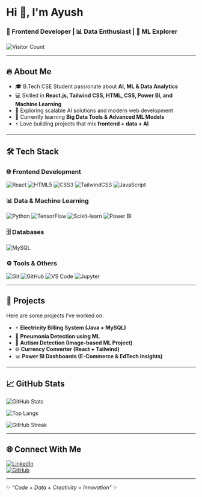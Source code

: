 # Hi 👋, I'm Ayush  
### 🚀 Frontend Developer | 📊 Data Enthusiast | 🤖 ML Explorer  

![Visitor Count](https://komarev.com/ghpvc/?username=Ayush8059&color=blue)

---

## 🔥 About Me
- 🎓 B.Tech CSE Student passionate about **AI, ML & Data Analytics**  
- 💻 Skilled in **React.js, Tailwind CSS, HTML, CSS, Power BI, and Machine Learning**  
- 🚀 Exploring scalable AI solutions and modern web development  
- 🌱 Currently learning **Big Data Tools & Advanced ML Models**  
- ⚡ Love building projects that mix **frontend + data + AI**  

---

## 🛠️ Tech Stack  

### 🌐 Frontend Development  
![React](https://img.shields.io/badge/React-20232A?style=for-the-badge&logo=react&logoColor=61DAFB)
![HTML5](https://img.shields.io/badge/HTML5-E34F26?style=for-the-badge&logo=html5&logoColor=white)
![CSS3](https://img.shields.io/badge/CSS3-1572B6?style=for-the-badge&logo=css3&logoColor=white)
![TailwindCSS](https://img.shields.io/badge/Tailwind_CSS-38B2AC?style=for-the-badge&logo=tailwind-css&logoColor=white)
![JavaScript](https://img.shields.io/badge/JavaScript-F7DF1E?style=for-the-badge&logo=javascript&logoColor=black)

### 📊 Data & Machine Learning  
![Python](https://img.shields.io/badge/Python-3776AB?style=for-the-badge&logo=python&logoColor=white)
![TensorFlow](https://img.shields.io/badge/TensorFlow-FF6F00?style=for-the-badge&logo=tensorflow&logoColor=white)
![Scikit-learn](https://img.shields.io/badge/Scikit--Learn-F7931E?style=for-the-badge&logo=scikit-learn&logoColor=white)
![Power BI](https://img.shields.io/badge/Power_BI-F2C811?style=for-the-badge&logo=powerbi&logoColor=black)

### 🗄️ Databases  
![MySQL](https://img.shields.io/badge/MySQL-4479A1?style=for-the-badge&logo=mysql&logoColor=white)

### ⚙️ Tools & Others  
![Git](https://img.shields.io/badge/Git-F05032?style=for-the-badge&logo=git&logoColor=white)
![GitHub](https://img.shields.io/badge/GitHub-100000?style=for-the-badge&logo=github&logoColor=white)
![VS Code](https://img.shields.io/badge/VSCode-0078D4?style=for-the-badge&logo=visualstudiocode&logoColor=white)
![Jupyter](https://img.shields.io/badge/Jupyter-F37626?style=for-the-badge&logo=jupyter&logoColor=white)

---

## 🚀 Projects
Here are some projects I’ve worked on:  
- ⚡ **Electricity Billing System (Java + MySQL)**  
- 🤖 **Pneumonia Detection using ML**  
- 🧠 **Autism Detection (Image-based ML Project)**  
- 🌐 **Currency Converter (React + Tailwind)**  
- 📊 **Power BI Dashboards (E-Commerce & EdTech Insights)**  

---

## 📈 GitHub Stats
![GitHub Stats](https://github-readme-stats.vercel.app/api?username=Ayush8059&show_icons=true&theme=radical&count_private=true)  

![Top Langs](https://github-readme-stats.vercel.app/api/top-langs/?username=Ayush8059&layout=compact&theme=radical)  

![GitHub Streak](https://streak-stats.demolab.com/?user=Ayush8059&theme=radical)

---

## 🌐 Connect With Me  
[![LinkedIn](https://img.shields.io/badge/LinkedIn-0077B5?style=for-the-badge&logo=linkedin&logoColor=white)](https://www.linkedin.com/in/ayush-raj-72633b2ba/)  
[![GitHub](https://img.shields.io/badge/GitHub-000000?style=for-the-badge&logo=github&logoColor=white)](https://github.com/Ayush8059)  

---

✨ *“Code + Data + Creativity = Innovation”* ✨
